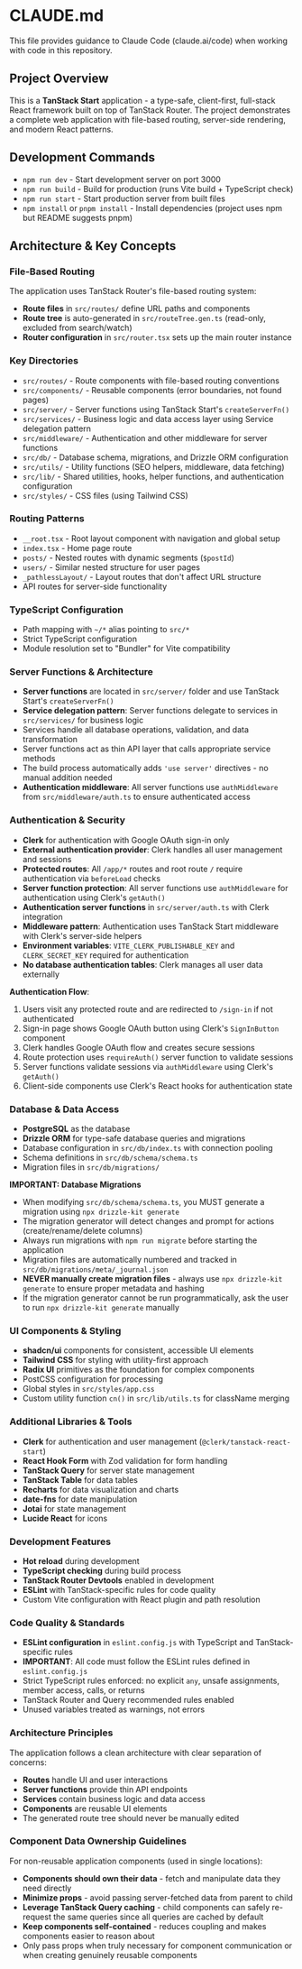 # CLAUDE.md

This file provides guidance to Claude Code (claude.ai/code) when working with code in this repository.

## Project Overview

This is a **TanStack Start** application - a type-safe, client-first, full-stack React framework built on top of TanStack Router. The project demonstrates a complete web application with file-based routing, server-side rendering, and modern React patterns.

## Development Commands

- `npm run dev` - Start development server on port 3000
- `npm run build` - Build for production (runs Vite build + TypeScript check)  
- `npm run start` - Start production server from built files
- `npm install` or `pnpm install` - Install dependencies (project uses npm but README suggests pnpm)

## Architecture & Key Concepts

### File-Based Routing
The application uses TanStack Router's file-based routing system:
- **Route files** in `src/routes/` define URL paths and components
- **Route tree** is auto-generated in `src/routeTree.gen.ts` (read-only, excluded from search/watch)
- **Router configuration** in `src/router.tsx` sets up the main router instance

### Key Directories
- `src/routes/` - Route components with file-based routing conventions
- `src/components/` - Reusable components (error boundaries, not found pages)  
- `src/server/` - Server functions using TanStack Start's `createServerFn()` 
- `src/services/` - Business logic and data access layer using Service delegation pattern
- `src/middleware/` - Authentication and other middleware for server functions
- `src/db/` - Database schema, migrations, and Drizzle ORM configuration
- `src/utils/` - Utility functions (SEO helpers, middleware, data fetching)
- `src/lib/` - Shared utilities, hooks, helper functions, and authentication configuration
- `src/styles/` - CSS files (using Tailwind CSS)

### Routing Patterns
- `__root.tsx` - Root layout component with navigation and global setup
- `index.tsx` - Home page route
- `posts/` - Nested routes with dynamic segments (`$postId`)
- `users/` - Similar nested structure for user pages
- `_pathlessLayout/` - Layout routes that don't affect URL structure
- API routes for server-side functionality

### TypeScript Configuration
- Path mapping with `~/*` alias pointing to `src/*`
- Strict TypeScript configuration
- Module resolution set to "Bundler" for Vite compatibility

### Server Functions & Architecture
- **Server functions** are located in `src/server/` folder and use TanStack Start's `createServerFn()`
- **Service delegation pattern**: Server functions delegate to services in `src/services/` for business logic
- Services handle all database operations, validation, and data transformation
- Server functions act as thin API layer that calls appropriate service methods
- The build process automatically adds `'use server'` directives - no manual addition needed
- **Authentication middleware**: All server functions use `authMiddleware` from `src/middleware/auth.ts` to ensure authenticated access

### Authentication & Security
- **Clerk** for authentication with Google OAuth sign-in only
- **External authentication provider**: Clerk handles all user management and sessions
- **Protected routes**: All `/app/*` routes and root route `/` require authentication via `beforeLoad` checks
- **Server function protection**: All server functions use `authMiddleware` for authentication using Clerk's `getAuth()`
- **Authentication server functions** in `src/server/auth.ts` with Clerk integration
- **Middleware pattern**: Authentication uses TanStack Start middleware with Clerk's server-side helpers
- **Environment variables**: `VITE_CLERK_PUBLISHABLE_KEY` and `CLERK_SECRET_KEY` required for authentication
- **No database authentication tables**: Clerk manages all user data externally

**Authentication Flow**:
1. Users visit any protected route and are redirected to `/sign-in` if not authenticated
2. Sign-in page shows Google OAuth button using Clerk's `SignInButton` component
3. Clerk handles Google OAuth flow and creates secure sessions
4. Route protection uses `requireAuth()` server function to validate sessions
5. Server functions validate sessions via `authMiddleware` using Clerk's `getAuth()`
6. Client-side components use Clerk's React hooks for authentication state

### Database & Data Access
- **PostgreSQL** as the database
- **Drizzle ORM** for type-safe database queries and migrations
- Database configuration in `src/db/index.ts` with connection pooling
- Schema definitions in `src/db/schema/schema.ts`
- Migration files in `src/db/migrations/`

**IMPORTANT: Database Migrations**
- When modifying `src/db/schema/schema.ts`, you MUST generate a migration using `npx drizzle-kit generate`
- The migration generator will detect changes and prompt for actions (create/rename/delete columns)
- Always run migrations with `npm run migrate` before starting the application
- Migration files are automatically numbered and tracked in `src/db/migrations/meta/_journal.json`
- **NEVER manually create migration files** - always use `npx drizzle-kit generate` to ensure proper metadata and hashing
- If the migration generator cannot be run programmatically, ask the user to run `npx drizzle-kit generate` manually

### UI Components & Styling
- **shadcn/ui** components for consistent, accessible UI elements
- **Tailwind CSS** for styling with utility-first approach
- **Radix UI** primitives as the foundation for complex components
- PostCSS configuration for processing
- Global styles in `src/styles/app.css`
- Custom utility function `cn()` in `src/lib/utils.ts` for className merging

### Additional Libraries & Tools
- **Clerk** for authentication and user management (`@clerk/tanstack-react-start`)
- **React Hook Form** with Zod validation for form handling
- **TanStack Query** for server state management
- **TanStack Table** for data tables
- **Recharts** for data visualization and charts
- **date-fns** for date manipulation
- **Jotai** for state management
- **Lucide React** for icons

### Development Features  
- **Hot reload** during development
- **TypeScript checking** during build process
- **TanStack Router Devtools** enabled in development
- **ESLint** with TanStack-specific rules for code quality
- Custom Vite configuration with React plugin and path resolution

### Code Quality & Standards
- **ESLint configuration** in `eslint.config.js` with TypeScript and TanStack-specific rules
- **IMPORTANT**: All code must follow the ESLint rules defined in `eslint.config.js`
- Strict TypeScript rules enforced: no explicit `any`, unsafe assignments, member access, calls, or returns
- TanStack Router and Query recommended rules enabled
- Unused variables treated as warnings, not errors

### Architecture Principles
The application follows a clean architecture with clear separation of concerns:
- **Routes** handle UI and user interactions
- **Server functions** provide thin API endpoints
- **Services** contain business logic and data access
- **Components** are reusable UI elements
- The generated route tree should never be manually edited

### Component Data Ownership Guidelines
For non-reusable application components (used in single locations):
- **Components should own their data** - fetch and manipulate data they need directly
- **Minimize props** - avoid passing server-fetched data from parent to child
- **Leverage TanStack Query caching** - child components can safely re-request the same queries since all queries are cached by default
- **Keep components self-contained** - reduces coupling and makes components easier to reason about
- Only pass props when truly necessary for component communication or when creating genuinely reusable components